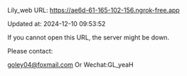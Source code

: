 Lily_web URL: https://ae6d-61-165-102-156.ngrok-free.app

Updated at: 2024-12-10 09:53:52

If you cannot open this URL, the server might be down.

Please contact: 

goley04@foxmail.com Or Wechat:GL_yeaH